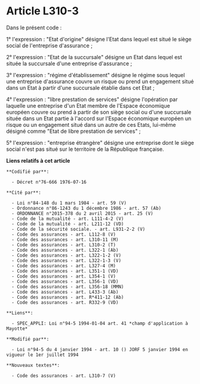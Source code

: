 # Article L310-3

Dans le présent code :

1° l'expression : "Etat d'origine" désigne l'Etat dans lequel est situé le siège social de l'entreprise d'assurance ;

2° l'expression : "Etat de la succursale" désigne un Etat dans lequel est située la succursale d'une entreprise d'assurance ;

3° l'expression : "régime d'établissement" désigne le régime sous lequel une entreprise d'assurance couvre un risque ou prend
un engagement situé dans un Etat à partir d'une succursale établie dans cet Etat ;

4° l'expression : "libre prestation de services" désigne l'opération par laquelle une entreprise d'un Etat membre de l'Espace
économique européen couvre ou prend à partir de son siège social ou d'une succursale située dans un Etat partie à l'accord
sur l'Espace économique européen un risque ou un engagement situé dans un autre de ces Etats, lui-même désigné comme "Etat de
libre prestation de services" ;

5° l'expression : "entreprise étrangère" désigne une entreprise dont le siège social n'est pas situé sur le territoire de la
République française.

**Liens relatifs à cet article**

	**Codifié par**:

	  - Décret n°76-666 1976-07-16

	**Cité par**:

	  - Loi n°84-148 du 1 mars 1984 - art. 59 (V)
	  - Ordonnance n°86-1243 du 1 décembre 1986 - art. 57 (Ab)
	  - ORDONNANCE n°2015-378 du 2 avril 2015 - art. 25 (V)
	  - Code de la mutualité - art. L111-4-2 (V)
	  - Code de la mutualité - art. L211-12 (VD)
	  - Code de la sécurité sociale. - art. L931-2-2 (V)
	  - Code des assurances - art. L112-8 (V)
	  - Code des assurances - art. L310-11 (M)
	  - Code des assurances - art. L310-2 (T)
	  - Code des assurances - art. L322-1 (Ab)
	  - Code des assurances - art. L322-1-2 (V)
	  - Code des assurances - art. L322-1-3 (V)
	  - Code des assurances - art. L327-4 (M)
	  - Code des assurances - art. L351-1 (VD)
	  - Code des assurances - art. L354-1 (V)
	  - Code des assurances - art. L356-1 (VD)
	  - Code des assurances - art. L356-18 (MMN)
	  - Code des assurances - art. L433-3 (Ab)
	  - Code des assurances - art. R*411-12 (Ab)
	  - Code des assurances - art. R332-9 (VD)

	**Liens**:

	  - SPEC_APPLI: Loi n°94-5 1994-01-04 art. 41 *champ d'application à Mayotte*

	**Modifié par**:

	  - Loi n°94-5 du 4 janvier 1994 - art. 10 () JORF 5 janvier 1994 en vigueur le 1er juillet 1994

	**Nouveaux textes**:

	  - Code des assurances - art. L310-7 (V)
